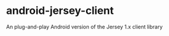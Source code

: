 android-jersey-client
=====================

An plug-and-play Android version of the Jersey 1.x client library